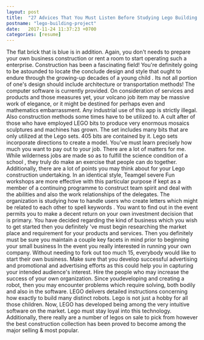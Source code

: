 ```yaml
---
layout: post
title:  "27 Advices That You Must Listen Before Studying Lego Building Project"
postname: "lego-building-project"
date:   2017-11-24 11:37:23 +0700
categories: [resume]
---
```

The flat brick that is blue is in addition. Again, you don't needs to prepare your own business construction or rent a room to start operating such a enterprise. Construction has been a fascinating field! You're definitely going to be astounded to locate the conclude design and style that ought to endure through the growing-up decades of a young child . Its not all portion of one's design should include architecture or transportation methods! The computer software is currently provided. On consideration of services and products and those measures yet, your volcano job item may be massive work of elegance, or it might be destined for perhaps even and mathematics embarrassment. Any industrial use of this app is strictly illegal. Also construction methods some times have to be utilized to. A cult after of those who have employed LEGO bits to produce very enormous mosaics sculptures and machines has grown. The set includes many bits that are only utilized at the Lego sets. 405 bits are contained by it. Lego sets incorporate directions to create a model. You've must learn precisely how much you want to pay out to your job. There are a lot of matters for me. While wilderness jobs are made so as to fulfill the science condition of a school , they truly do make an exercise that people can do together. Additionally, there are a lot of points you may think about for your Lego construction undertaking. In an identical style, Teamgel severe Fun workshops are more effective with this particular purpose if kept as a member of a continuing programme to construct team spirit and deal with the abilities and also the work relationships of the delegates. The organization is studying how to handle users who create letters which might be related to each other to spell keywords . You want to find out in the event permits you to make a decent return on your own investment decision that is primary. You have decided regarding the kind of business which you wish to get started then you definitely 've must begin researching the market place and requirement for your products and services. Then you definitely must be sure you maintain a couple key facets in mind prior to beginning your small business In the event you really interested in running your own company. Without needing to fork out too much 15, everybody would like to start their own business. Make sure that you develop successful advertising and promotional and advertising efforts as this could help you in capturing your intended audience's interest. Hire the people who may increase the success of your own organization. Since youdeveloping and creating a robot, then you may encounter problems which require solving, both bodily and also in the software. LEGO delivers detailed instructions concerning how exactly to build many distinct robots. Lego is not just a hobby for all those children. Now, LEGO has developed being among the very intuitive software on the market. Lego must stay loyal into this technology. Additionally, there really are a number of legos on sale to pick from however the best construction collection has been proved to become among the major selling & most popular.
